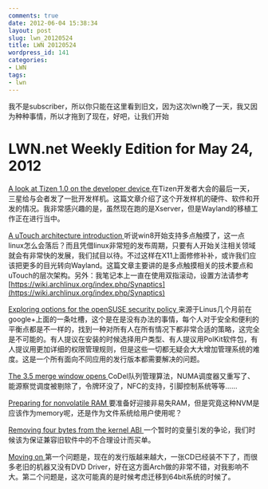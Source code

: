 ```yaml
---
comments: true
date: 2012-06-04 15:38:34
layout: post
slug: lwn_20120524
title: LWN 20120524
wordpress_id: 141
categories:
- LWN
tags:
- lwn
---
```


我不是subscriber，所以你只能在这里看到旧文，因为这次lwn晚了一天，我又因为种种事情，所以才拖到了现在，好吧，让我们开始


# LWN.net Weekly Edition for May 24, 2012


[A look at Tizen 1.0 on the developer device
](http://lwn.net/Articles/498307/)在Tizen开发者大会的最后一天，三星给与会者发了一批开发样机。这篇文章介绍了这个开发样机的硬件、软件和开发的情况。我非常感兴趣的是，虽然现在跑的是Xserver，但是Wayland的移植工作正在进行当中。

[A uTouch architecture introduction
](http://lwn.net/Articles/497905/)听说win8开始支持多点触摸了，这一点linux怎么会落后？而且凭借linux非常短的发布周期，只要有人开始关注相关领域就会有非常快的发展，我们拭目以待。不过这样在X11上面修修补补，或许我们应该把更多的目光转向Wayland。这篇文章主要讲的是多点触摸相关的技术要点和uTouch的层次架构。另外：我笔记本上一直在使用双指滚动，设置方法请参考[https://wiki.archlinux.org/index.php/Synaptics](https://wiki.archlinux.org/index.php/Synaptics)

[Exploring options for the openSUSE security policy
](http://lwn.net/Articles/498282/)来源于Linus几个月前在google+上面的一条吐槽，这个是在是没有办法的事情，每个人对于安全和便利的平衡点都是不一样的，找到一种对所有人在所有情况下都非常合适的策略，这完全是不可能的。有人提议在安装的时候选择用户类型、有人提议用PolKit软件包，有人提议用更加详细的权限管理规则，但是这些一切都无疑会大大增加管理系统的难度。这是一个所有面向不同应用的发行版本都需要解决的问题。

[The 3.5 merge window opens
](http://lwn.net/Articles/498116/)CoDel队列管理算法，NUMA调度器又重写了、能源察觉调度被剔除了，令牌环没了，NFC的支持，引脚控制系统等等……

[Preparing for nonvolatile RAM
](http://lwn.net/Articles/498283/)要准备好迎接非易失RAM，但是究竟这种NVM是应该作为memory呢，还是作为文件系统给用户使用呢？

[Removing four bytes from the kernel ABI
](http://lwn.net/Articles/498128/)一个暂时的变量引发的争论，我们时候该为保证兼容旧软件中的不合理设计而买单。

[Moving on
](http://lwn.net/Articles/498135/)第一个问题是，现在的发行版越来越大，一张CD已经装不下了，而很多老旧的机器又没有DVD Driver，好在这方面Arch做的非常不错，对我影响不大。第二个问题是，这次可能真的是时候考虑迁移到64bit系统的时候了。
